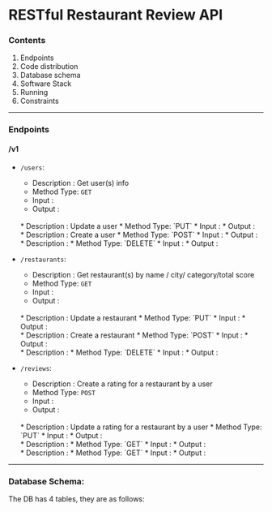 # RESTful Restaurant Review API
### Contents
1. Endpoints
2. Code distribution
3. Database schema
4. Software Stack
5. Running
6. Constraints

----

### Endpoints
#### /v1
  * `/users`:
    * Description : Get user(s) info
    * Method Type: `GET`
    * Input :
    * Output :
    <br>    
    * Description : Update a user
    * Method Type: `PUT`
    * Input :
    * Output :    
    <br>
    * Description : Create a user
    * Method Type: `POST`
    * Input :
    * Output :
    <br>      
    * Description :
    * Method Type: `DELETE`
    * Input :
    * Output :


  * `/restaurants`:
    * Description : Get restaurant(s) by name / city/ category/total score
    * Method Type: `GET`
    * Input :
    * Output :
    <br>    
    * Description : Update a restaurant
    * Method Type: `PUT`
    * Input :
    * Output :    
    <br>
    * Description : Create a restaurant
    * Method Type: `POST`
    * Input :
    * Output :
    <br>      
    * Description :
    * Method Type: `DELETE`
    * Input :
    * Output :


  * `/reviews`:
    * Description : Create a rating for a restaurant by a user
    * Method Type: `POST`
    * Input :
    * Output :
    <br>    
    * Description : Update a rating for a restaurant by a user
    * Method Type: `PUT`
    * Input :
    * Output :    
    <br>
    * Description :
    * Method Type: `GET`
    * Input :
    * Output :
    <br>      
    * Description :
    * Method Type: `GET`
    * Input :
    * Output :

-----

### Database Schema:
The DB has 4 tables, they are as follows:
